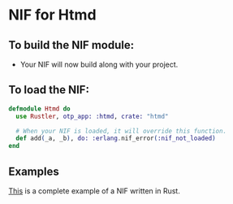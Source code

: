 # NIF for Htmd

## To build the NIF module:

- Your NIF will now build along with your project.

## To load the NIF:

```elixir
defmodule Htmd do
  use Rustler, otp_app: :htmd, crate: "htmd"

  # When your NIF is loaded, it will override this function.
  def add(_a, _b), do: :erlang.nif_error(:nif_not_loaded)
end
```

## Examples

[This](https://github.com/rusterlium/NifIo) is a complete example of a NIF written in Rust.

